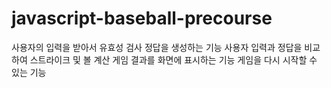 # javascript-baseball-precourse
사용자의 입력을 받아서 유효성 검사
정답을 생성하는 기능
사용자 입력과 정답을 비교하여 스트라이크 및 볼 계산
게임 결과를 화면에 표시하는 기능
게임을 다시 시작할 수 있는 기능